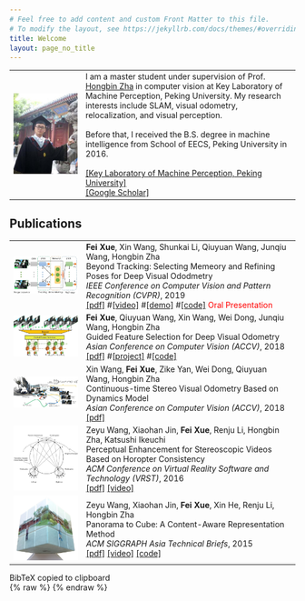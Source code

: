 ```yaml
---
# Feel free to add content and custom Front Matter to this file.
# To modify the layout, see https://jekyllrb.com/docs/themes/#overriding-theme-defaults
title: Welcome
layout: page_no_title
---
```

<table style="border:0px">
<tr style="border:0px">
	<td style="border:0px">
		<img src="assets/images/fei.jpg" width="600px"/>
	</td>
	<td style="border:0px">
	    I am a master student under supervision of Prof. <a href="http://www.cis.pku.edu.cn/vision/Visual&Robot/people/zha%20hongbin/zha%20hongbin.htm">Hongbin Zha</a> in computer vision at Key Laboratory of Machine Perception, Peking University. My research interests include SLAM, visual odometry, relocalization, and visual perception.<br><br>
		Before that, I received the B.S. degree in machine intelligence from School of EECS, Peking University in 2016.<br><br>
		<a href="http://www.klmp.pku.edu.cn/">[Key Laboratory of Machine Perception, Peking University]</a><br>
		<a href="https://scholar.google.ca/citations?user=G2sYDPkAAAAJ&hl=en">[Google Scholar]</a>
	</td>
</tr>
</table>


## Publications
<table style="border:0px">

<tr style="border:0px">
	<td style="border:0px">
		<img src="assets/images/beyondtracking.jpg" width="200px"/>
	</td>
	<td style="border:0px">
		<b>Fei Xue</b>, Xin Wang, Shunkai Li, Qiuyuan Wang, Junqiu Wang, Hongbin Zha<br>
		Beyond Tracking: Selecting Memeory and Refining Poses for Deep Visual Ododmetry<br>
		<i>IEEE Conference on Computer Vision and Pattern Recognition (CVPR)</i>, 2019<br>
		<a href="https://arxiv.org/pdf/1904.01892.pdf">[pdf]</a>
		#<a href="https://youtu.be/qqzOLu47alw">[video]</a>
		#<a href="http://tracer.cs.yale.edu/anicode">[demo]</a>
		#<a href="https://github.com/zachzeyuwang/AniCode">[code]</a>
		<span style="color:red">Oral Presentation</span>
	</td>
</tr>
<tr style="border:0px">
	<td style="border:0px">
		<img src="assets/images/guidedfeature.JPG" width="200px"/>
	</td>
	<td style="border:0px">
		<b>Fei Xue</b>, Qiuyuan Wang, Xin Wang, Wei Dong, Junqiu Wang, Hongbin Zha<br>
		Guided Feature Selection for Deep Visual Odometry<br>
		<i>Asian Conference on Computer Vision (ACCV)</i>, 2018<br>
		<a href="https://arxiv.org/pdf/1811.09935.pdf">[pdf]</a>
		#<a href="http://graphics.cs.yale.edu/site/cher-ob-open-source-platform-shared-analysis-cultural-heritage-research">[project]</a>
		#<a href="https://github.com/WeiqiJust/CHER-Ob">[code]</a>
	</td>
</tr>
<tr style="border:0px">
	<td style="border:0px">
		<img src="assets/images/continuoustime.jpg" width="200px"/>
	</td>
	<td style="border:0px">
		Xin Wang, <b>Fei Xue</b>, Zike Yan, Wei Dong, Qiuyuan Wang, Hongbin Zha<br>
		Continuous-time Stereo Visual Odometry Based on Dynamics Model<br>
		<i>Asian Conference on Computer Vision (ACCV)</i>, 2018<br>
		<a href="https://www.researchgate.net/publication/332103736_Continuous-time_Stereo_Visual_Odometry_Based_on_Dynamics_Model">[pdf]</a>
	</td>
</tr>
<tr style="border:0px">
	<td style="border:0px">
		<img src="assets/images/horopter.jpg" width="200px"/>
	</td>
	<td style="border:0px">
		Zeyu Wang, Xiaohan Jin, <b>Fei Xue</b>, Renju Li, Hongbin Zha, Katsushi Ikeuchi<br>
		Perceptual Enhancement for Stereoscopic Videos Based on Horopter Consistency<br>
		<i>ACM Conference on Virtual Reality Software and Technology (VRST)</i>, 2016<br>
		<a href="https://www.researchgate.net/publication/308794549_Perceptual_Enhancement_for_Stereoscopic_Videos_Based_on_Horopter_Consistency">[pdf]</a>
		<a href="https://youtu.be/EMN9zlDqXlM">[video]</a>
	</td>
</tr>
<tr style="border:0px">
	<td style="border:0px">
		<img src="assets/images/panorama.jpg" width="200px"/>
	</td>
	<td style="border:0px">
		Zeyu Wang, Xiaohan Jin, <b>Fei Xue</b>, Xin He, Renju Li, Hongbin Zha<br>
		Panorama to Cube: A Content-Aware Representation Method<br>
		<i>ACM SIGGRAPH Asia Technical Briefs</i>, 2015<br>
		<a href="https://www.researchgate.net/publication/281589647_Panorama_to_Cube_A_Content-Aware_Representation_Method">[pdf]</a>
		<a href="https://youtu.be/wJy2ZAhunP0">[video]</a>
		<a href="https://github.com/zachzeyuwang/Panorama-to-Cube">[code]</a>
	</td>
</tr>
</table>
<div id="toast">BibTeX copied to clipboard</div>
{% raw %}
<script type="text/javascript">
function copyBibTeX(id) {
	var tempInput = document.createElement("textarea");
	tempInput.style = "position: absolute; left: -1000px; top: -1000px";
	switch (id) {
		case 8:
		tempInput.value = "@article{Wang:2019:AniCode,\nauthor = {Wang, Zeyu and Qiu, Shiyu and Chen, Qingyang and Trayan, Natallia and Ringlein, Alexander and Dorsey, Julie and Rushmeier, Holly},\ntitle = {{AniCode}: Authoring Coded Artifacts for Network-Free Personalized Animations},\njournal = {The Visual Computer},\nyear = {2019},\nmonth = {May},\nday = {09},\nissn = {1432-2315},\ndoi = {10.1007/s00371-019-01681-y},\nurl = {https://doi.org/10.1007/s00371-019-01681-y}\n}";
		break;
		case 7:
		tempInput.value = "@article{Wang:2018:CHER-Ob,\nauthor = {Wang, Zeyu and Shi, Weiqi and Akoglu, Kiraz and Kotoula, Eleni and Yang, Ying and Rushmeier, Holly},\ntitle = {{CHER-Ob}: A Tool for Shared Analysis and Video Dissemination},\njournal = {J. Comput. Cult. Herit.},\nissue_date = {November 2018},\nvolume = {11},\nnumber = {4},\nmonth = nov,\nyear = {2018},\nissn = {1556-4673},\npages = {18:1--18:22},\narticleno = {18},\nnumpages = {22},\nurl = {http://doi.acm.org/10.1145/3230673},\ndoi = {10.1145/3230673},\nacmid = {3230673},\npublisher = {ACM},\naddress = {New York, NY, USA},\nkeywords = {Cultural heritage, video generator}\n}";
		break;
		case 6:
		tempInput.value = "@inproceedings{Wang:2017:Video,\nbooktitle = {Eurographics Workshop on Graphics and Cultural Heritage},\neditor = {Tobias Schreck and Tim Weyrich and Robert Sablatnig and Benjamin Stular},\ntitle = {An Introductory Video Generator for Disseminating Cultural Heritage Projects},\nauthor = {Wang, Zeyu and Akoglu, Kiraz and Rushmeier, Holly},\nyear = {2017},\npublisher = {The Eurographics Association},\nissn = {2312-6124},\nisbn = {978-3-03868-037-6},\ndoi = {10.2312/gch.20171296}\n}";
		break;
		case 5:
		tempInput.value = "@inproceedings{Shi:2017:Material,\nbooktitle = {Eurographics Symposium on Rendering - Experimental Ideas & Implementations},\neditor = {Matthias Zwicker and Pedro Sander},\ntitle = {{Material Design in Augmented Reality with In-Situ Visual Feedback}},\nauthor = {Shi, Weiqi and Wang, Zeyu and Sezgin, Metin and Dorsey, Julie and Rushmeier, Holly},\nyear = {2017},\npublisher = {The Eurographics Association},\nissn = {1727-3463},\nisbn = {978-3-03868-045-1},\ndoi = {10.2312/sre.20171198}\n}";
		break;
		case 4:
		tempInput.value = "@inproceedings{Wang:2016:Longmen,\nauthor = {Wang, Zeyu and Jin, Xiaohan and Shao, Dian and Li, Renju and Zha, Hongbin and Ikeuchi, Katsushi},\neditor = {Chen, Chu-Song and Lu, Jiwen and Ma, Kai-Kuang},\ntitle = {{Digital Longmen Project: A Free Walking VR System with Image-Based Restoration}},\nbooktitle = {Computer Vision -- ACCV 2016 Workshops},\nyear = {2017},\npublisher = {Springer International Publishing},\naddress = {Cham},\npages = {191--206},\nisbn = {978-3-319-54427-4}\n}";
		break;
		case 3:
		tempInput.value = "@inproceedings{Wang:2016:Horopter,\nauthor = {Wang, Zeyu and Jin, Xiaohan and Xue, Fei and Li, Renju and Zha, Hongbin and Ikeuchi, Katsushi},\ntitle = {{Perceptual Enhancement for Stereoscopic Videos Based on Horopter Consistency}},\nbooktitle = {Proceedings of the 22nd ACM Conference on Virtual Reality Software and Technology},\nseries = {VRST '16},\nyear = {2016},\nisbn = {978-1-4503-4491-3},\nlocation = {Munich, Germany},\npages = {15--18},\nnumpages = {4},\nurl = {http://doi.acm.org/10.1145/2993369.2993393},\ndoi = {10.1145/2993369.2993393},\nacmid = {2993393},\npublisher = {ACM},\naddress = {New York, NY, USA},\nkeywords = {horopter consistency, image warping, perceptual enhancement, stereoscopic videos, virtual rig modification}\n}";
		break;
		case 2:
		tempInput.value = "@inproceedings{Wang:2015:Robotics,\nauthor = {Wang, Zeyu and Min, James K. and Xiong, Guanglei},\nbooktitle = {2015 IEEE International Conference on Robotics and Biomimetics (ROBIO)},\ntitle = {{Robotics-Driven Printing of Curved 3D Structures for Manufacturing Cardiac Therapeutic Devices}},\nyear = {2015},\npages = {2318-2323},\ndoi = {10.1109/ROBIO.2015.7419120},\nmonth = {Dec}\n}";
		break;
		case 1:
		tempInput.value = "@inproceedings{Wang:2015:Panorama,\nauthor = {Wang, Zeyu and Jin, Xiaohan and Xue, Fei and He, Xin and Li, Renju and Zha, Hongbin},\ntitle = {{Panorama to Cube: A Content-Aware Representation Method}},\nbooktitle = {SIGGRAPH Asia 2015 Technical Briefs},\nseries = {SA '15},\nyear = {2015},\nisbn = {978-1-4503-3930-8},\nlocation = {Kobe, Japan},\npages = {6:1--6:4},\narticleno = {6},\nnumpages = {4},\nurl = {http://doi.acm.org/10.1145/2820903.2820911},\ndoi = {10.1145/2820903.2820911},\nacmid = {2820911},\npublisher = {ACM},\naddress = {New York, NY, USA},\nkeywords = {energy estimation, image unwrapping, panorama, seam carving, vanishing point}\n}";
		break;
		default:
		tempInput.value = "";
	}
	document.body.appendChild(tempInput);
	tempInput.select();
	document.execCommand("copy");
	document.body.removeChild(tempInput);
	var x = document.getElementById("toast");
	x.className = "show";
	setTimeout(function(){ x.className = x.className.replace("show", ""); }, 3000);
}
</script>
{% endraw %}